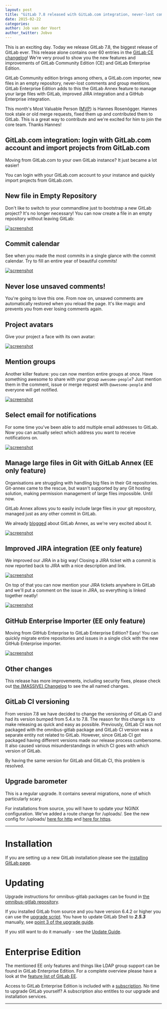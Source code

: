 ```yaml
---
layout: post
title: "GitLab 7.8 released with GitLab.com integration, never-lost comments and GitLab Annex for managing large files"
date: 2015-02-22
categories:
author: Job van der Voort
author_twitter: Jobvo
---
```


This is an exciting day. Today we release GitLab 7.8, the biggest release of GitLab ever. This release alone contains over 60 entries in the [GitLab CE changelog](https://gitlab.com/gitlab-org/gitlab-ce/blob/master/CHANGELOG)!
We're very proud to show you the new features and improvements of GitLab Community Edition (CE) and GitLab Enterprise Edition.

GitLab Community edition brings among others, a GitLab.com importer,
new files in an empty repository, never-lost comments and group mentions.
GitLab Enterprise Edition adds to this the GitLab Annex feature to manage your large files with GitLab, improved JIRA integration and a GitHub Enterprise integration.

This month's Most Valuable Person ([MVP](https://about.gitlab.com/mvp/)) is Hannes Rosenögger.
Hannes took stale or old merge requests, fixed them up and contributed them to GitLab.
This is a great way to contribute and we're excited for him to join the core team.
Thanks Hannes!

<!--more-->

## GitLab.com integration: login with GitLab.com account and import projects from GitLab.com

Moving from GitLab.com to your own GitLab instance? It just became a lot easier!

You can login with your GitLab.com account to your instance and quickly import projects from GitLab.com.

## New file in Empty Repository

Don't like to switch to your commandline just to bootstrap a new GitLab project?
It's no longer necessary! You can now create a file in an empty repository without leaving GitLab:

[![screenshot](/images/7_8/new_file.png)](/images/7_8/new_file.png)

## Commit calendar

See when you made the most commits in a single glance with the commit calendar.
Try to fill an entire year of beautiful commits!

[![screenshot](/images/7_8/commit_calendar.png)](/images/7_8/commit_calendar.png)

## Never lose unsaved comments!

You're going to love this one. From now on, unsaved comments are automatically restored when you reload the page.
It's like magic and prevents you from ever losing comments again.

## Project avatars

Give your project a face with its own avatar:

[![screenshot](/images/7_8/project_avatar.png)](/images/7_8/project_avatar.png)

## Mention groups

Another killer feature: you can now mention entire groups at once.
Have something awesome to share with your group `awesome-people`? Just mention them in the comment,
issue or merge request with `@awesome-people` and everyone will get notified.

[![screenshot](/images/7_8/mention_groups.png)](/images/7_8/mention_groups.png)

## Select email for notifications

For some time you've been able to add multiple email addresses to GitLab.
Now you can actually select which address you want to receive notifications on.

[![screenshot](/images/7_8/set_notification_mail.png)](/images/7_8/set_notification_mail.png)

## Manage large files in Git with GitLab Annex (EE only feature)

Organisations are struggling with handling big files in their Git repositories.
Git-annex came to the rescue, but wasn't supported by any Git hosting solution,
making permission management of large files impossible. Until now.

GitLab Annex allows you to easily include large files in your git
repository, managed just as any other commit in GitLab.

We already [blogged](https://about.gitlab.com/2015/02/17/gitlab-annex-solves-the-problem-of-versioning-large-binaries-with-git/)
about GitLab Annex, as we're very excited about it.

[![screenshot](/images/7_8/git_annex.png)](/images/7_8/git_annex.png)

## Improved JIRA integration (EE only feature)

We improved our JIRA in a big way! Closing a JIRA ticket with a commit is now reported
back to JIRA with a nice description and link.

[![screenshot](/images/7_8/jira_service_close_issue.png)](/images/7_8/jira_service_close_issue.png)

On top of that you can now mention your JIRA tickets anywhere in GitLab and
we'll put a comment on the issue in JIRA, so everything is linked together neatly!

[![screenshot](/images/7_8/jira_issue_reference.png)](/images/7_8/jira_issue_reference.png)

## GitHub Enterprise Importer (EE only feature)

Moving from GitHub Enterprise to GitLab Enterprise Edition? Easy!
You can quickly migrate entire repositories and issues in a single click
with the new GitHub Enterprise importer.

[![screenshot](/images/7_8/gh_import.png)](/images/7_8/gh_import.png)

## Other changes

This release has more improvements, including security fixes, please check out [the (MASSIVE) Changelog](https://gitlab.com/gitlab-org/gitlab-ce/blob/7-8-stable/CHANGELOG) to see the all named changes.

## GitLab CI versioning

From version 7.8 we have decided to change the versioning of GitLab CI and had its version bumped from 5.4.x to 7.8. The reason for this change is to make releasing as quick and easy as possible. Previously, GitLab CI was not packaged with the omnibus-gitlab package and GitLab CI version was a separate entity not related to GitLab. However, since GitLab CI got packaged having different versions made our release process cumbersome.
It also caused various misunderstandings in which CI goes with which version of GitLab.

By having the same version for GitLab and GitLab CI, this problem is resolved.

## Upgrade barometer

This is a regular upgrade. It contains several migrations,
none of which particularly scary.

For installations from source, you will have to update your NGINX configuration. We've added a route change for /uploads/.
See the new config for /uploads/ [here for http](https://gitlab.com/gitlab-org/gitlab-ce/blob/8ae3112b3f303c897c70952dd162589b1c394221/lib/support/nginx/gitlab#L60) and [here for https](https://gitlab.com/gitlab-org/gitlab-ce/blob/8ae3112b3f303c897c70952dd162589b1c394221/lib/support/nginx/gitlab-ssl#L105).

- - -

# Installation

If you are setting up a new GitLab installation please see the [installing GitLab page](https://www.gitlab.com/installation/).

# Updating

Upgrade instructions for omnibus-gitlab packages can be found in [the omnibus-gitlab repository](https://gitlab.com/gitlab-org/omnibus-gitlab/blob/master/doc/update.md).

If you installed GitLab from source and you have version 6.4.2 or higher you can use the [upgrade script](https://gitlab.com/gitlab-org/gitlab-ce/blob/master/doc/update/upgrader.md).
You have to update GitLab Shell to ***2.5.3*** manually, see [point 3 of the upgrade guide](https://gitlab.com/gitlab-org/gitlab-ce/blob/master/doc/update/7.7-to-7.8.md#3-update-gitlab-shell).

If you still want to do it manually - see the [Update Guide](https://gitlab.com/gitlab-org/gitlab-ce/blob/master/doc/update/7.7-to-7.8.md).

# Enterprise Edition

The mentioned EE only features and things like LDAP group support can be found in GitLab Enterprise Edition.
For a complete overview please have a look at the [feature list of GitLab EE](http://www.gitlab.com/gitlab-ee/).

Access to GitLab Enterprise Edition is included with a [subscription](http://www.gitlab.com/pricing/).
No time to upgrade GitLab yourself?
A subscription also entitles to our upgrade and installation services.

- - -
